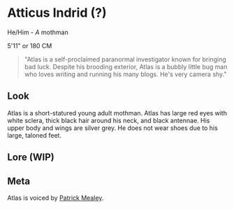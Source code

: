 # Atticus Indrid (?)
He/Him - *A* mothman

5'11" or 180 CM

> "Atlas is a self-proclaimed paranormal investigator known for bringing bad luck. Despite his brooding exterior, Atlas is a bubbly little bug man who loves writing and running his many blogs. He's very camera shy."

## Look
Atlas is a short-statured young adult mothman. Atlas has large red eyes with white sclera, thick black hair around his neck, and black antennae. His upper body and wings are silver grey. He does not wear shoes due to his large, taloned feet. 

## Lore (WIP)

## Meta
Atlas is voiced by [Patrick Mealey](https://x.com/PatMikeVA).
